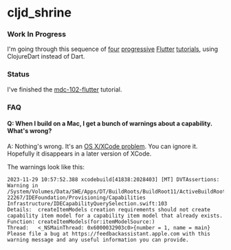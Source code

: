 # cljd_shrine

### Work In Progress

I'm going through this sequence of [four](
https://codelabs.developers.google.com/codelabs/mdc-101-flutter)  [progressive](https://codelabs.developers.google.com/codelabs/mdc-102-flutter) [Flutter](https://codelabs.developers.google.com/codelabs/mdc-103-flutter) [tutorials](https://codelabs.developers.google.com/codelabs/mdc-104-flutter), using ClojureDart instead of Dart.

### Status

I've finished the [mdc-102-flutter](https://codelabs.developers.google.com/codelabs/mdc-102-flutter) tutorial.

### FAQ

#### Q: When I build on a Mac, I get a bunch of warnings about a capability. What's wrong?

A: Nothing's wrong. It's an [OS X/XCode problem](https://developer.apple.com/forums/thread/737923). You can ignore it. Hopefully it disappears in a later version of XCode.

The warnings look like this:

```
2023-11-29 10:57:52.388 xcodebuild[41838:2028403] [MT] DVTAssertions: Warning in /System/Volumes/Data/SWE/Apps/DT/BuildRoots/BuildRoot11/ActiveBuildRoot/Library/Caches/com.apple.xbs/Sources/IDEFrameworks/IDEFrameworks-22267/IDEFoundation/Provisioning/Capabilities Infrastructure/IDECapabilityQuerySelection.swift:103
Details:  createItemModels creation requirements should not create capability item model for a capability item model that already exists.
Function: createItemModels(for:itemModelSource:)
Thread:   <_NSMainThread: 0x6000032903c0>{number = 1, name = main}
Please file a bug at https://feedbackassistant.apple.com with this warning message and any useful information you can provide.
```




